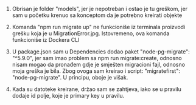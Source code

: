 1. Obrisan je folder "models", jer je nepotreban i ostao je tu greškom, jer sam u početku krenuo sa konceptom da je potrebno kreirati objekte

2. Komanda "npm run migrate up" ne funkcioniše iz terminala proizvodi grešku koja je u MigrationError.jpg. Istovremeno, ova komanda funkcioniše iz Dockera CLI

3. U package.json sam u Dependencies dodao paket "node-pg-migrate": "^5.9.0", jer sam imao problem sa npm run migrate:create, odnosno nisam mogao da pronađem gdje je smješten migracioni fajl, odnosno moja greška je bila. Zbog ovoga sam kreirao i script: "migratefirst": "node-pg-migrate". U principu, oboje je višak.

4. Kada su datoteke kreirane, držao sam se zahtjeva, iako se u pravilu dodaje id polje, koje je primary key u pravilu.
